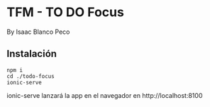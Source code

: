 # TFM - TO DO Focus

By Isaac Blanco Peco

## Instalación

```
npm i
cd ./todo-focus
ionic-serve
```

ionic-serve lanzará la app en el navegador en http://localhost:8100
